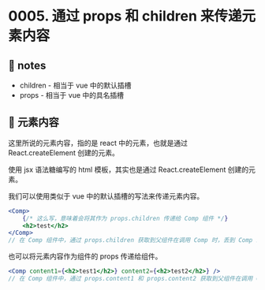 # 0005. 通过 props 和 children 来传递元素内容

## 📝 notes

- children - 相当于 vue 中的默认插槽
- props - 相当于 vue 中的具名插槽

## 📝 元素内容

这里所说的元素内容，指的是 react 中的元素，也就是通过 React.createElement 创建的元素。

使用 jsx 语法糖编写的 html 模板，其实也是通过 React.createElement 创建的元素。

我们可以使用类似于 vue 中的默认插槽的写法来传递元素内容。

```jsx
<Comp>
    {/* 这么写，意味着会将其作为 props.children 传递给 Comp 组件 */}
    <h2>test</h2>
</Comp>
// 在 Comp 组件中，通过 props.children 获取到父组件在调用 Comp 时，丢到 Comp 组件内部的内容 <h2>test</h2>
```

也可以将元素内容作为组件的 props 传递给组件。

```jsx
<Comp content1={<h2>test1</h2>} content2={<h2>test2</h2>} />
// 在 Comp 组件中，通过 props.content1 和 props.content2 获取到父组件在调用 Comp 时，丢到 Comp 组件内部的内容 <h2>test1</h2> 和 <h2>test2</h2>
```